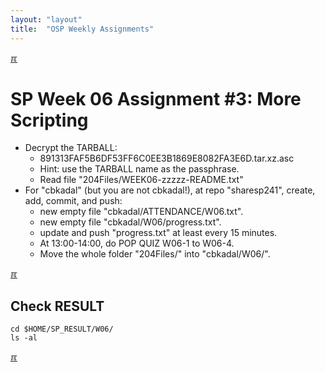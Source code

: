 ```yaml
---
layout: "layout"
title:  "OSP Weekly Assignments"
---
```


[&#x213C;](#idxXXX)<br id="idx000">
# SP Week 06 Assignment #3: More Scripting

* Decrypt the TARBALL:
  * 891313FAF5B6DF53FF6C0EE3B1869E8082FA3E6D.tar.xz.asc
  * Hint: use the TARBALL name as the passphrase.
  * Read file "204Files/WEEK06-zzzzz-README.txt"
* For "cbkadal" (but you are not cbkadal!), 
  at repo "sharesp241", create, add, commit, and push:
  * new empty file "cbkadal/ATTENDANCE/W06.txt".
  * new empty file "cbkadal/W06/progress.txt".
  * update and push "progress.txt" at least every 15 minutes.
  * At 13:00-14:00, do POP QUIZ W06-1 to W06-4.
  * Move the whole folder "204Files/" into "cbkadal/W06/".

[&#x213C;](#)<br id="idx006">
## Check RESULT
```
cd $HOME/SP_RESULT/W06/
ls -al

```

[&#x213C;](#)<br id="idxXXX"><br>

